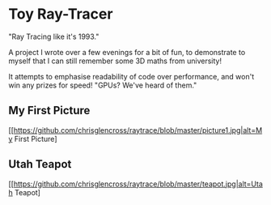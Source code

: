 # Toy Ray-Tracer

"Ray Tracing like it's 1993."

A project I wrote over a few evenings for a bit of fun, to demonstrate to myself that I can still remember some 3D maths from university!

It attempts to emphasise readability of code over performance, and won't win any prizes for speed! "GPUs? We've heard of them."

## My First Picture
[[https://github.com/chrisglencross/raytrace/blob/master/picture1.jpg|alt=My First Picture]

## Utah Teapot
[[https://github.com/chrisglencross/raytrace/blob/master/teapot.jpg|alt=Utah Teapot]
